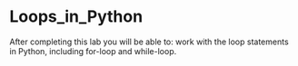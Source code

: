 # Loops_in_Python
After completing this lab you will be able to: 
work with the loop statements in Python, including for-loop and while-loop.
